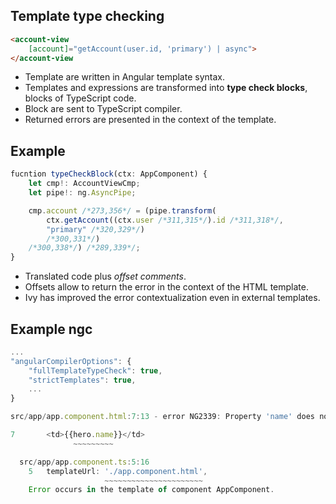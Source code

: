 ## Template type checking

```html
<account-view
    [account]="getAccount(user.id, 'primary') | async">
</account-view
```

- Template are written in Angular template syntax.
- Templates and expressions are transformed into **type check blocks**, blocks of TypeScript code.
- Block are sent to TypeScript compiler.
- Returned errors are presented in the context of the template.


## Example

```javascript
fucntion typeCheckBlock(ctx: AppComponent) {
    let cmp!: AccountViewCmp;
    let pipe!: ng.AsyncPipe;

    cmp.account /*273,356*/ = (pipe.transform(
        ctx.getAccount((ctx.user /*311,315*/).id /*311,318*/,
        "primary" /*320,329*/)
        /*300,331*/)
    /*300,338*/) /*289,339*/;
}
```

- Translated code plus *offset comments*.
- Offsets allow to return the error in the context of the HTML template.
- Ivy has improved the error contextualization even in external templates.


## Example ngc

```javascript
...
"angularCompilerOptions": {
    "fullTemplateTypeCheck": true,
    "strictTemplates": true,
    ...
}
```

```javascript
src/app/app.component.html:7:13 - error NG2339: Property 'name' does not exist on type 'string'.

7       <td>{{hero.name}}</td>
              ~~~~~~~~~

  src/app/app.component.ts:5:16
    5   templateUrl: './app.component.html',
                     ~~~~~~~~~~~~~~~~~~~~~~
    Error occurs in the template of component AppComponent.
```